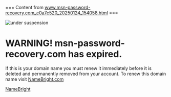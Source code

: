 === Content from www.msn-password-recovery.com_c0a7c520_20250124_154058.html ===


![under suspension](//sitecdn.com/nb/cdl/under-suspension.png)
# WARNING! msn-password-recovery.com has expired.

If this is your domain name you must renew it immediately before it is deleted and permanently removed from your account. To renew this domain name visit [NameBright.com](http://www.NameBright.com)

[NameBright](https://namebright.com)


